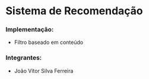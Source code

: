 # Sistema de Recomendação

### Implementação:
* Filtro baseado em conteúdo


### Integrantes:
* João Vítor Silva Ferreira
